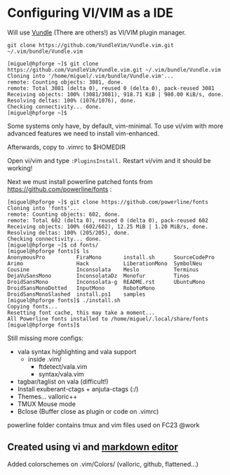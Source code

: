 Configuring VI/VIM as a IDE
===========================

Will use [Vundle](https://github.com/VundleVim/Vundle.vim) (There are others!) as VI/VIM plugin manager.

```Shell
git clone https://github.com/VundleVim/Vundle.vim.git ~/.vim/bundle/Vundle.vim

[miguel@hpforge ~]$ git clone https://github.com/VundleVim/Vundle.vim.git ~/.vim/bundle/Vundle.vim
Cloning into '/home/miguel/.vim/bundle/Vundle.vim'...
remote: Counting objects: 3081, done.
remote: Total 3081 (delta 0), reused 0 (delta 0), pack-reused 3081
Receiving objects: 100% (3081/3081), 918.71 KiB | 980.00 KiB/s, done.
Resolving deltas: 100% (1076/1076), done.
Checking connectivity... done.
[miguel@hpforge ~]$ 
```

Some systems only have, by default, vim-minimal. To use vi/vim with more advanced features we need to install vim-enhanced.


Afterwards, copy to .vimrc to $HOMEDIR

Open vi/vim and type ```:PluginsInstall.``` Restart vi/vim and it should be working!

Next we must install powerline patched fonts from https://github.com/powerline/fonts :

```Shell
[miguel@hpforge ~]$ git clone https://github.com/powerline/fonts
Cloning into 'fonts'...
remote: Counting objects: 602, done.
remote: Total 602 (delta 0), reused 0 (delta 0), pack-reused 602
Receiving objects: 100% (602/602), 12.25 MiB | 1.20 MiB/s, done.
Resolving deltas: 100% (205/205), done.
Checking connectivity... done.
[miguel@hpforge ~]$ cd fonts/
[miguel@hpforge fonts]$ ls
AnonymousPro          FiraMono       install.sh      SourceCodePro
Arimo                 Hack           LiberationMono  SymbolNeu
Cousine               Inconsolata    Meslo           Terminus
DejaVuSansMono        InconsolataDz  Monofur         Tinos
DroidSansMono         Inconsolata-g  README.rst      UbuntuMono
DroidSansMonoDotted   InputMono      RobotoMono
DroidSansMonoSlashed  install.ps1    samples
[miguel@hpforge fonts]$ ./install.sh 
Copying fonts...
Resetting font cache, this may take a moment...
All Powerline fonts installed to /home/miguel/.local/share/fonts
[miguel@hpforge fonts]$ 
```

Still missing more configs:

* vala syntax highlighting and vala support
	* inside .vim/
		* ftdetect/vala.vim
		* syntax/vala.vim
* tagbar/taglist on vala (difficult!)
* Install exuberant-ctags + anjuta-ctags (:/)
* Themes... valloric++
* TMUX Mouse mode
* Bclose (Buffer close as plugin or code on .vimrc)

powerline folder contains tmux and vim files used on FC23 @work

## Created using vi and [markdown editor](https://jbt.github.io/markdown-editor/)

Added colorschemes on .vim/Colors/ (valloric, github, flattened...)

